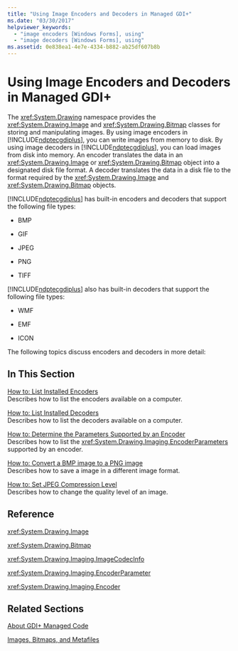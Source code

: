 ```yaml
---
title: "Using Image Encoders and Decoders in Managed GDI+"
ms.date: "03/30/2017"
helpviewer_keywords: 
  - "image encoders [Windows Forms], using"
  - "image decoders [Windows Forms], using"
ms.assetid: 0e838ea1-4e7e-4334-b882-ab25df607b8b
---
```

# Using Image Encoders and Decoders in Managed GDI+
The <xref:System.Drawing> namespace provides the <xref:System.Drawing.Image> and <xref:System.Drawing.Bitmap> classes for storing and manipulating images. By using image encoders in [!INCLUDE[ndptecgdiplus](../../../../includes/ndptecgdiplus-md.md)], you can write images from memory to disk. By using image decoders in [!INCLUDE[ndptecgdiplus](../../../../includes/ndptecgdiplus-md.md)], you can load images from disk into memory. An encoder translates the data in an <xref:System.Drawing.Image> or <xref:System.Drawing.Bitmap> object into a designated disk file format. A decoder translates the data in a disk file to the format required by the <xref:System.Drawing.Image> and <xref:System.Drawing.Bitmap> objects.  
  
 [!INCLUDE[ndptecgdiplus](../../../../includes/ndptecgdiplus-md.md)] has built-in encoders and decoders that support the following file types:  
  
- BMP  
  
- GIF  
  
- JPEG  
  
- PNG  
  
- TIFF  
  
 [!INCLUDE[ndptecgdiplus](../../../../includes/ndptecgdiplus-md.md)] also has built-in decoders that support the following file types:  
  
- WMF  
  
- EMF  
  
- ICON  
  
 The following topics discuss encoders and decoders in more detail:  
  
## In This Section  
 [How to: List Installed Encoders](../../../../docs/framework/winforms/advanced/how-to-list-installed-encoders.md)  
 Describes how to list the encoders available on a computer.  
  
 [How to: List Installed Decoders](../../../../docs/framework/winforms/advanced/how-to-list-installed-decoders.md)  
 Describes how to list the decoders available on a computer.  
  
 [How to: Determine the Parameters Supported by an Encoder](../../../../docs/framework/winforms/advanced/how-to-determine-the-parameters-supported-by-an-encoder.md)  
 Describes how to list the <xref:System.Drawing.Imaging.EncoderParameters> supported by an encoder.  
  
 [How to: Convert a BMP image to a PNG image](../../../../docs/framework/winforms/advanced/how-to-convert-a-bmp-image-to-a-png-image.md)  
 Describes how to save a image in a different image format.  
  
 [How to: Set JPEG Compression Level](../../../../docs/framework/winforms/advanced/how-to-set-jpeg-compression-level.md)  
 Describes how to change the quality level of an image.  
  
## Reference  
 <xref:System.Drawing.Image>  
  
 <xref:System.Drawing.Bitmap>  
  
 <xref:System.Drawing.Imaging.ImageCodecInfo>  
  
 <xref:System.Drawing.Imaging.EncoderParameter>  
  
 <xref:System.Drawing.Imaging.Encoder>  
  
## Related Sections  
 [About GDI+ Managed Code](../../../../docs/framework/winforms/advanced/about-gdi-managed-code.md)  
  
 [Images, Bitmaps, and Metafiles](../../../../docs/framework/winforms/advanced/images-bitmaps-and-metafiles.md)
